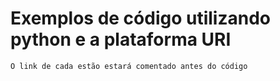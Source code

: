 # Exemplos de código utilizando python e a plataforma URI
    O link de cada estão estará comentado antes do código